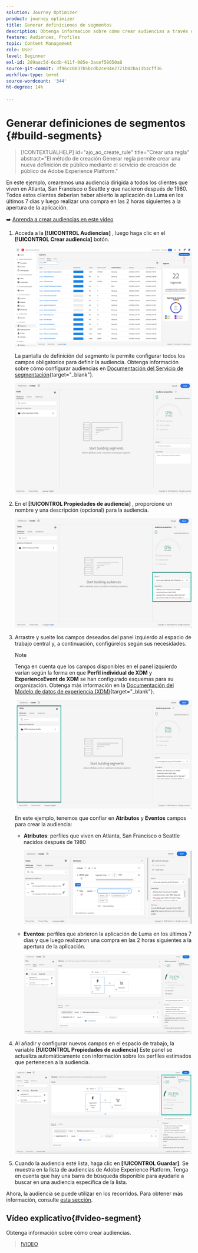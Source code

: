 ```yaml
---
solution: Journey Optimizer
product: journey optimizer
title: Generar definiciones de segmentos
description: Obtenga información sobre cómo crear audiencias a través de definiciones de segmentos
feature: Audiences, Profiles
topic: Content Management
role: User
level: Beginner
exl-id: 289aac5d-6cdb-411f-985e-3acef58050a8
source-git-commit: 3f96cc0037b5bcdb2ce94e2721b02ba13b3cff36
workflow-type: tm+mt
source-wordcount: '344'
ht-degree: 14%

---
```


# Generar definiciones de segmentos {#build-segments}

>[!CONTEXTUALHELP]
>id="ajo_ao_create_rule"
>title="Crear una regla"
>abstract="El método de creación Generar regla permite crear una nueva definición de público mediante el servicio de creación de público de Adobe Experience Platform."

En este ejemplo, crearemos una audiencia dirigida a todos los clientes que viven en Atlanta, San Francisco o Seattle y que nacieron después de 1980. Todos estos clientes deberían haber abierto la aplicación de Luma en los últimos 7 días y luego realizar una compra en las 2 horas siguientes a la apertura de la aplicación.

➡️ [Aprenda a crear audiencias en este vídeo](#video-segment)

1. Acceda a la **[!UICONTROL Audiencias]** , luego haga clic en el **[!UICONTROL Crear audiencia]** botón.

   ![](assets/create-segment.png)

   La pantalla de definición del segmento le permite configurar todos los campos obligatorios para definir la audiencia. Obtenga información sobre cómo configurar audiencias en [Documentación del Servicio de segmentación](https://experienceleague.adobe.com/docs/experience-platform/segmentation/ui/overview.html?lang=es){target="_blank"}.

   ![](assets/segment-builder.png)

1. En el **[!UICONTROL Propiedades de audiencia]** , proporcione un nombre y una descripción (opcional) para la audiencia.

   ![](assets/segment-properties.png)

1. Arrastre y suelte los campos deseados del panel izquierdo al espacio de trabajo central y, a continuación, configúrelos según sus necesidades.

   >[!NOTE]
   >
   >Tenga en cuenta que los campos disponibles en el panel izquierdo varían según la forma en que **Perfil individual de XDM** y **ExperienceEvent de XDM** se han configurado esquemas para su organización.  Obtenga más información en la [Documentación del Modelo de datos de experiencia (XDM)](https://experienceleague.adobe.com/docs/experience-platform/xdm/home.html?lang=es){target="_blank"}.

   ![](assets/drag-fields.png)

   En este ejemplo, tenemos que confiar en **Atributos** y **Eventos** campos para crear la audiencia:

   * **Atributos**: perfiles que viven en Atlanta, San Francisco o Seattle nacidos después de 1980

     ![](assets/add-attributes.png)

   * **Eventos**: perfiles que abrieron la aplicación de Luma en los últimos 7 días y que luego realizaron una compra en las 2 horas siguientes a la apertura de la aplicación.

     ![](assets/add-events.png)

1. Al añadir y configurar nuevos campos en el espacio de trabajo, la variable **[!UICONTROL Propiedades de audiencia]** Este panel se actualiza automáticamente con información sobre los perfiles estimados que pertenecen a la audiencia.

   ![](assets/segment-estimate.png)

1. Cuando la audiencia esté lista, haga clic en **[!UICONTROL Guardar]**. Se muestra en la lista de audiencias de Adobe Experience Platform. Tenga en cuenta que hay una barra de búsqueda disponible para ayudarle a buscar en una audiencia específica de la lista.

Ahora, la audiencia se puede utilizar en los recorridos. Para obtener más información, consulte [esta sección](../audience/about-audiences.md).

## Vídeo explicativo{#video-segment}

Obtenga información sobre cómo crear audiencias.

>[!VIDEO](https://video.tv.adobe.com/v/334281?quality=12)
